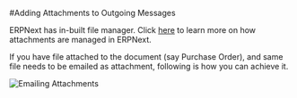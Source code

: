#Adding Attachments to Outgoing Messages

ERPNext has in-built file manager. Click [here](/docs/user/videos/learn/file-manager.html) to learn more on how attachments are managed in ERPNext.

If you have file attached to the document (say Purchase Order), and same file needs to be emailed as attachment, following is how you can achieve it.

<img alt="Emailing Attachments" class="screenshot" src="/assets/erpnext_docs/assets/img/articles/email-file-attachment.gif">

<!-- markdown -->